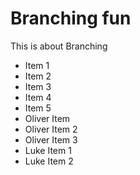 # Branching fun
This is about Branching

* Item 1
* Item 2
* Item 3
* Item 4
* Item 5
* Oliver Item
* Oliver Item 2
* Oliver Item 3
* Luke Item 1
* Luke Item 2
